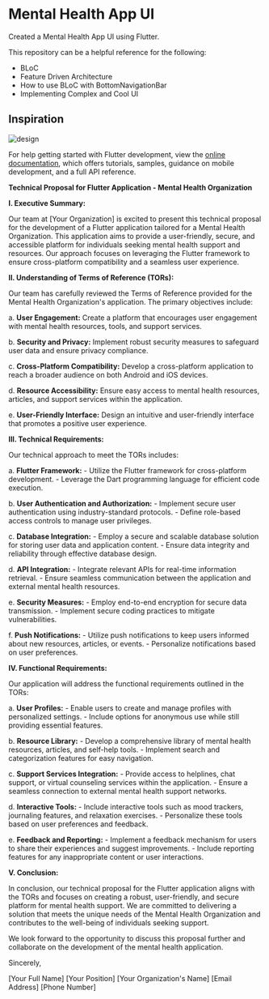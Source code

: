 # Mental Health App UI

Created a Mental Health App UI using Flutter.

This repository can be a helpful reference for the following:

- BLoC
- Feature Driven Architecture
- How to use BLoC with BottomNavigationBar
- Implementing Complex and Cool UI

## Inspiration

![design](https://user-images.githubusercontent.com/64529996/220638625-8c4ef686-2a26-4e26-981c-82decaa9a4e4.png)


For help getting started with Flutter development, view the
[online documentation](https://docs.flutter.dev/), which offers tutorials,
samples, guidance on mobile development, and a full API reference.


**Technical Proposal for Flutter Application - Mental Health Organization**

**I. Executive Summary:**

Our team at [Your Organization] is excited to present this technical proposal for the development of a Flutter application tailored for a Mental Health Organization. This application aims to provide a user-friendly, secure, and accessible platform for individuals seeking mental health support and resources. Our approach focuses on leveraging the Flutter framework to ensure cross-platform compatibility and a seamless user experience.

**II. Understanding of Terms of Reference (TORs):**

Our team has carefully reviewed the Terms of Reference provided for the Mental Health Organization's application. The primary objectives include:

   a. **User Engagement:** Create a platform that encourages user engagement with mental health resources, tools, and support services.

   b. **Security and Privacy:** Implement robust security measures to safeguard user data and ensure privacy compliance.

   c. **Cross-Platform Compatibility:** Develop a cross-platform application to reach a broader audience on both Android and iOS devices.

   d. **Resource Accessibility:** Ensure easy access to mental health resources, articles, and support services within the application.

   e. **User-Friendly Interface:** Design an intuitive and user-friendly interface that promotes a positive user experience.

**III. Technical Requirements:**

Our technical approach to meet the TORs includes:

   a. **Flutter Framework:**
      - Utilize the Flutter framework for cross-platform development.
      - Leverage the Dart programming language for efficient code execution.

   b. **User Authentication and Authorization:**
      - Implement secure user authentication using industry-standard protocols.
      - Define role-based access controls to manage user privileges.

   c. **Database Integration:**
      - Employ a secure and scalable database solution for storing user data and application content.
      - Ensure data integrity and reliability through effective database design.

   d. **API Integration:**
      - Integrate relevant APIs for real-time information retrieval.
      - Ensure seamless communication between the application and external mental health resources.

   e. **Security Measures:**
      - Employ end-to-end encryption for secure data transmission.
      - Implement secure coding practices to mitigate vulnerabilities.

   f. **Push Notifications:**
      - Utilize push notifications to keep users informed about new resources, articles, or events.
      - Personalize notifications based on user preferences.

**IV. Functional Requirements:**

Our application will address the functional requirements outlined in the TORs:

   a. **User Profiles:**
      - Enable users to create and manage profiles with personalized settings.
      - Include options for anonymous use while still providing essential features.

   b. **Resource Library:**
      - Develop a comprehensive library of mental health resources, articles, and self-help tools.
      - Implement search and categorization features for easy navigation.

   c. **Support Services Integration:**
      - Provide access to helplines, chat support, or virtual counseling services within the application.
      - Ensure a seamless connection to external mental health support networks.

   d. **Interactive Tools:**
      - Include interactive tools such as mood trackers, journaling features, and relaxation exercises.
      - Personalize these tools based on user preferences and feedback.

   e. **Feedback and Reporting:**
      - Implement a feedback mechanism for users to share their experiences and suggest improvements.
      - Include reporting features for any inappropriate content or user interactions.

**V. Conclusion:**

In conclusion, our technical proposal for the Flutter application aligns with the TORs and focuses on creating a robust, user-friendly, and secure platform for mental health support. We are committed to delivering a solution that meets the unique needs of the Mental Health Organization and contributes to the well-being of individuals seeking support.

We look forward to the opportunity to discuss this proposal further and collaborate on the development of the mental health application.

Sincerely,

[Your Full Name]
[Your Position]
[Your Organization's Name]
[Email Address]
[Phone Number]

